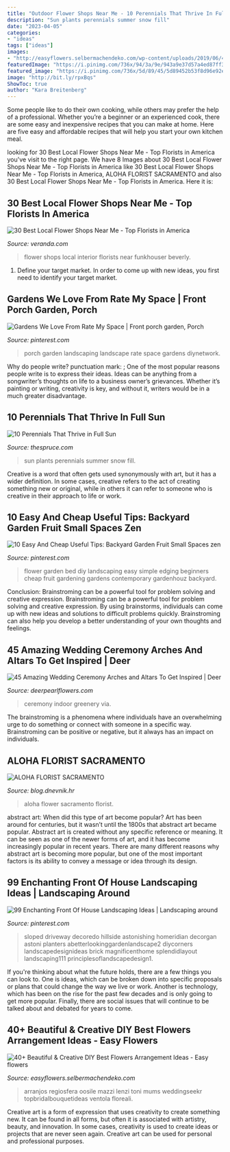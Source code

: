 ```yaml
---
title: "Outdoor Flower Shops Near Me - 10 Perennials That Thrive In Full Sun"
description: "Sun plants perennials summer snow fill"
date: "2023-04-05"
categories:
- "ideas"
tags: ["ideas"]
images:
- "http://easyflowers.selbermachendeko.com/wp-content/uploads/2019/06/40-Beautiful-Creative-DIY-Best-Flowers-Arrangement-Ideas.jpg"
featuredImage: "https://i.pinimg.com/736x/94/3a/9e/943a9e37d57a4ed87ff36dcbfa5ae03c.jpg"
featured_image: "https://i.pinimg.com/736x/5d/89/45/5d89452b53f8d96e92e3bbe568dd2798.jpg"
image: "http://bit.ly/rpxBqs"
ShowToc: true
author: "Kara Breitenberg"
---
```



Some people like to do their own cooking, while others may prefer the help of a professional. Whether you’re a beginner or an experienced cook, there are some easy and inexpensive recipes that you can make at home. Here are five easy and affordable recipes that will help you start your own kitchen meal.

	

		
looking for 30 Best Local Flower Shops Near Me - Top Florists in America you've visit to the right page. We have 8 Images about 30 Best Local Flower Shops Near Me - Top Florists in America like 30 Best Local Flower Shops Near Me - Top Florists in America, ALOHA FLORIST SACRAMENTO and also 30 Best Local Flower Shops Near Me - Top Florists in America. Here it is:
		
    
## 30 Best Local Flower Shops Near Me - Top Florists In America

<img loading=lazy src="https://hips.hearstapps.com/hmg-prod.s3.amazonaws.com/images/crimson-1550529943.jpg?crop=1xw:1xh;center,top&amp;resize=480:*" onerror="this.onerror=null;this.src='https://tse4.mm.bing.net/th?id=OIP.N1drXG5Y2fkTBq0Vj1FPkQHaE8&amp;pid=15.1';" alt="30 Best Local Flower Shops Near Me - Top Florists in America">

_Source: veranda.com_

>flower shops local interior florists near funkhouser beverly. 

	

1. Define your target market. In order to come up with new ideas, you first need to identify your target market.

    
## Gardens We Love From Rate My Space | Front Porch Garden, Porch

<img loading=lazy src="https://i.pinimg.com/originals/7c/4a/ff/7c4afff4dabb4fab5cbe0636bd0a8f75.jpg" onerror="this.onerror=null;this.src='https://tse3.mm.bing.net/th?id=OIP.ey9HET_zR8VVE06FdX6plAHaFj&amp;pid=15.1';" alt="Gardens We Love From Rate My Space | Front porch garden, Porch">

_Source: pinterest.com_

>porch garden landscaping landscape rate space gardens diynetwork. 

	

Why do people write?
punctuation mark: ;
One of the most popular reasons people write is to express their ideas. Ideas can be anything from a songwriter’s thoughts on life to a business owner’s grievances. Whether it’s painting or writing, creativity is key, and without it, writers would be in a much greater disadvantage.

    
## 10 Perennials That Thrive In Full Sun

<img loading=lazy src="https://fthmb.tqn.com/UeEjhxPXxzCe0ztX2jiLgxj7xRk=/3008x2000/filters:fill(auto,1)/snow-in-summer-Thuja-big-56a585a83df78cf77288b00b.jpg" onerror="this.onerror=null;this.src='https://tse1.mm.bing.net/th?id=OIP.6UERK9tTWPJ-sPwU60qp_gHaE7&amp;pid=15.1';" alt="10 Perennials That Thrive in Full Sun">

_Source: thespruce.com_

>sun plants perennials summer snow fill. 

	

Creative is a word that often gets used synonymously with art, but it has a wider definition. In some cases, creative refers to the act of creating something new or original, while in others it can refer to someone who is creative in their approach to life or work.

    
## 10 Easy And Cheap Useful Tips: Backyard Garden Fruit Small Spaces Zen

<img loading=lazy src="https://i.pinimg.com/736x/5d/89/45/5d89452b53f8d96e92e3bbe568dd2798.jpg" onerror="this.onerror=null;this.src='https://tse1.mm.bing.net/th?id=OIP.-tRM-dz0b4CgavaqoGNY3AHaJ6&amp;pid=15.1';" alt="10 Easy And Cheap Useful Tips: Backyard Garden Fruit Small Spaces zen">

_Source: pinterest.com_

>flower garden bed diy landscaping easy simple edging beginners cheap fruit gardening gardens contemporary gardenhouz backyard. 

	

Conclusion: Brainstroming can be a powerful tool for problem solving and creative expression.
Brainstroming can be a powerful tool for problem solving and creative expression. By using brainstorms, individuals can come up with new ideas and solutions to difficult problems quickly. Brainstroming can also help you develop a better understanding of your own thoughts and feelings.

    
## 45 Amazing Wedding Ceremony Arches And Altars To Get Inspired | Deer

<img loading=lazy src="http://www.deerpearlflowers.com/wp-content/uploads/2017/03/greenery-indoor-wedding-ceremony-idea-via-Emilie-Anne.jpg" onerror="this.onerror=null;this.src='https://tse2.mm.bing.net/th?id=OIP.Z-weH01wmsRmrCv8Cz_zkgHaLB&amp;pid=15.1';" alt="45 Amazing Wedding Ceremony Arches and Altars To Get Inspired | Deer">

_Source: deerpearlflowers.com_

>ceremony indoor greenery via. 

	

The brainstroming is a phenomena where individuals have an overwhelming urge to do something or connect with someone in a specific way. Brainstroming can be positive or negative, but it always has an impact on individuals.

    
## ALOHA FLORIST SACRAMENTO

<img loading=lazy src="http://bit.ly/rpxBqs" onerror="this.onerror=null;this.src='https://tse1.mm.bing.net/th?id=OIP.l8eS8OxW2X1i-x4HYYWk5AHaFS&amp;pid=15.1';" alt="ALOHA FLORIST SACRAMENTO">

_Source: blog.dnevnik.hr_

>aloha flower sacramento florist. 

	

abstract art: When did this type of art become popular?
Art has been around for centuries, but it wasn’t until the 1800s that abstract art became popular. Abstract art is created without any specific reference or meaning. It can be seen as one of the newer forms of art, and it has become increasingly popular in recent years. There are many different reasons why abstract art is becoming more popular, but one of the most important factors is its ability to convey a message or idea through its design.

    
## 99 Enchanting Front Of House Landscaping Ideas | Landscaping Around

<img loading=lazy src="https://i.pinimg.com/736x/94/3a/9e/943a9e37d57a4ed87ff36dcbfa5ae03c.jpg" onerror="this.onerror=null;this.src='https://tse4.mm.bing.net/th?id=OIP.m8PBdu7mYOVWS86EGFXIYQHaJ0&amp;pid=15.1';" alt="99 Enchanting Front Of House Landscaping Ideas | Landscaping around">

_Source: pinterest.com_

>sloped driveway decoredo hillside astonishing homeridian decorgan astoni planters abetterlookinggardenlandscape2 diycorners landscapedesignideas brick magnificenthome splendidlayout landscaping111 principlesoflandscapedesign1. 

	

If you're thinking about what the future holds, there are a few things you can look to. One is ideas, which can be broken down into specific proposals or plans that could change the way we live or work. Another is technology, which has been on the rise for the past few decades and is only going to get more popular. Finally, there are social issues that will continue to be talked about and debated for years to come.

    
## 40+ Beautiful &amp; Creative DIY Best Flowers Arrangement Ideas - Easy Flowers

<img loading=lazy src="http://easyflowers.selbermachendeko.com/wp-content/uploads/2019/06/40-Beautiful-Creative-DIY-Best-Flowers-Arrangement-Ideas.jpg" onerror="this.onerror=null;this.src='https://tse4.mm.bing.net/th?id=OIP.cibMyvLrjNXJRk8b9_GqsAHaLH&amp;pid=15.1';" alt="40+ Beautiful &amp; Creative DIY Best Flowers Arrangement Ideas - Easy flowers">

_Source: easyflowers.selbermachendeko.com_

>arranjos regiosfera oosile mazzi lenzi toni mums weddingseekr topbridalbouquetideas ventola floreali. 

	

Creative art is a form of expression that uses creativity to create something new. It can be found in all forms, but often it is associated with artistry, beauty, and innovation. In some cases, creativity is used to create ideas or projects that are never seen again. Creative art can be used for personal and professional purposes.

